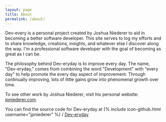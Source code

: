 ```yaml
---
layout: page
title: About
permalink: /about/
---
```


Dev-every is a personal project created by Joshua Niederer to aid in becoming a better software developer. This site serves to log my efforts and to share knowledge, creations, insights, and whatever else I discover along the way. I'm a professional software developer with the goal of becoming as great as I can be.

The philosophy behind Dev-eryday is to improve every day. The name, "Dev-eryday," comes from combining the word "Development" with "every day" to help promote the every day aspect of improvement. Through continually improving, lots of little gains grow into phenomenal growth over time.

To see other work by Joshua Niederer, visit his personal website: [jpniederer.com][jpniederer].

You can find the source code for Dev-eryday at
{% include icon-github.html username="jpniederer" %} /
[Dev-eryday](https://github.com/jpniederer/Dev-eryday)

[jpniederer]: http://www.jpniederer.com